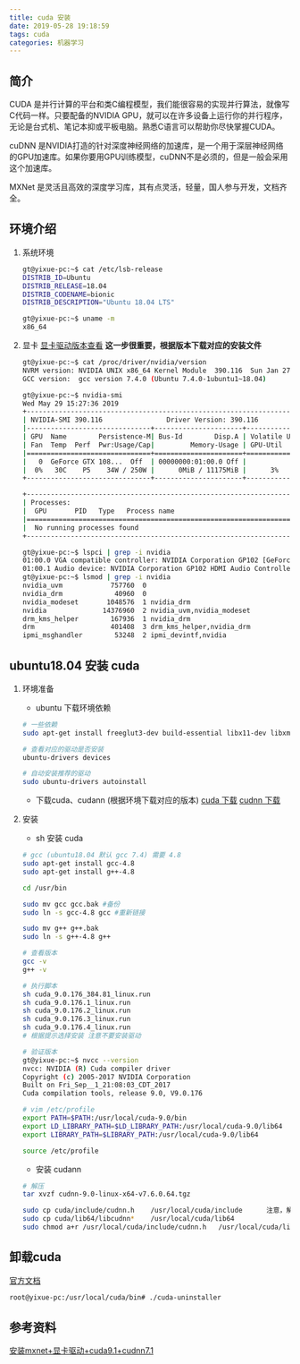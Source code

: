 ```yaml
---
title: cuda 安装
date: 2019-05-28 19:18:59
tags: cuda
categories: 机器学习
---
```


## 简介

CUDA 是并行计算的平台和类C编程模型，我们能很容易的实现并行算法，就像写C代码一样。只要配备的NVIDIA GPU，就可以在许多设备上运行你的并行程序，无论是台式机、笔记本抑或平板电脑。熟悉C语言可以帮助你尽快掌握CUDA。

cuDNN 是NVIDIA打造的针对深度神经网络的加速库，是一个用于深层神经网络的GPU加速库。如果你要用GPU训练模型，cuDNN不是必须的，但是一般会采用这个加速库。

MXNet 是灵活且高效的深度学习库，其有点灵活，轻量，国人参与开发，文档齐全。

## 环境介绍

1. 系统环境

    ```bash
    gt@yixue-pc:~$ cat /etc/lsb-release
    DISTRIB_ID=Ubuntu
    DISTRIB_RELEASE=18.04
    DISTRIB_CODENAME=bionic
    DISTRIB_DESCRIPTION="Ubuntu 18.04 LTS"

    gt@yixue-pc:~$ uname -m
    x86_64

    ```

2. 显卡 [显卡驱动版本查看](https://docs.nvidia.com/cuda/cuda-toolkit-release-notes/index.html)
    **这一步很重要，根据版本下载对应的安装文件**

    ```bash
    gt@yixue-pc:~$ cat /proc/driver/nvidia/version
    NVRM version: NVIDIA UNIX x86_64 Kernel Module  390.116  Sun Jan 27 07:21:36 PST 2019
    GCC version:  gcc version 7.4.0 (Ubuntu 7.4.0-1ubuntu1~18.04)

    gt@yixue-pc:~$ nvidia-smi
    Wed May 29 15:27:36 2019
    +-----------------------------------------------------------------------------+
    | NVIDIA-SMI 390.116                Driver Version: 390.116                   |
    |-------------------------------+----------------------+----------------------+
    | GPU  Name        Persistence-M| Bus-Id        Disp.A | Volatile Uncorr. ECC |
    | Fan  Temp  Perf  Pwr:Usage/Cap|         Memory-Usage | GPU-Util  Compute M. |
    |===============================+======================+======================|
    |   0  GeForce GTX 108...  Off  | 00000000:01:00.0 Off |                  N/A |
    |  0%   30C    P5    34W / 250W |      0MiB / 11175MiB |      3%      Default |
    +-------------------------------+----------------------+----------------------+

    +-----------------------------------------------------------------------------+
    | Processes:                                                       GPU Memory |
    |  GPU       PID   Type   Process name                             Usage      |
    |=============================================================================|
    |  No running processes found                                                 |
    +-----------------------------------------------------------------------------+

    gt@yixue-pc:~$ lspci | grep -i nvidia
    01:00.0 VGA compatible controller: NVIDIA Corporation GP102 [GeForce GTX 1080 Ti] (rev a1)
    01:00.1 Audio device: NVIDIA Corporation GP102 HDMI Audio Controller (rev a1)
    gt@yixue-pc:~$ lsmod | grep -i nvidia
    nvidia_uvm            757760  0
    nvidia_drm             40960  0
    nvidia_modeset       1048576  1 nvidia_drm
    nvidia              14376960  2 nvidia_uvm,nvidia_modeset
    drm_kms_helper        167936  1 nvidia_drm
    drm                   401408  3 drm_kms_helper,nvidia_drm
    ipmi_msghandler        53248  2 ipmi_devintf,nvidia
    ```

## ubuntu18.04 安装 cuda

1. 环境准备

    * ubuntu 下载环境依赖

    ```bash
    # 一些依赖
    sudo apt-get install freeglut3-dev build-essential libx11-dev libxmu-dev libxi-dev libgl1-mesa-glx libglu1-mesa libglu1-mesa-dev

    # 查看对应的驱动是否安装
    ubuntu-drivers devices

    # 自动安装推荐的驱动
    sudo ubuntu-drivers autoinstall
    ```

    * 下载cuda、cudann (根据环境下载对应的版本)
    [cuda 下载](https://developer.nvidia.com/cuda-90-download-archive?target_os=Linux&target_arch=x86_64&target_distro=Ubuntu&target_version=1604&target_type=runfilelocal)
    [cudnn 下载](https://developer.nvidia.com/rdp/cudnn-download)
2. 安装

    * sh  安装 cuda

    ```bash
    # gcc (ubuntu18.04 默认 gcc 7.4) 需要 4.8
    sudo apt-get install gcc-4.8
    sudo apt-get install g++-4.8

    cd /usr/bin

    sudo mv gcc gcc.bak #备份
    sudo ln -s gcc-4.8 gcc #重新链接

    sudo mv g++ g++.bak
    sudo ln -s g++-4.8 g++

    # 查看版本
    gcc -v
    g++ -v

    # 执行脚本
    sh cuda_9.0.176_384.81_linux.run
    sh cuda_9.0.176.1_linux.run
    sh cuda_9.0.176.2_linux.run
    sh cuda_9.0.176.3_linux.run
    sh cuda_9.0.176.4_linux.run
    # 根据提示选择安装 注意不要安装驱动

    # 验证版本
    gt@yixue-pc:~$ nvcc --version
    nvcc: NVIDIA (R) Cuda compiler driver
    Copyright (c) 2005-2017 NVIDIA Corporation
    Built on Fri_Sep__1_21:08:03_CDT_2017
    Cuda compilation tools, release 9.0, V9.0.176

    # vim /etc/profile
    export PATH=$PATH:/usr/local/cuda-9.0/bin
    export LD_LIBRARY_PATH=$LD_LIBRARY_PATH:/usr/local/cuda-9.0/lib64
    export LIBRARY_PATH=$LIBRARY_PATH:/usr/local/cuda-9.0/lib64

    source /etc/profile
    ```

    * 安装 cudann

    ```bash
    # 解压
    tar xvzf cudnn-9.0-linux-x64-v7.6.0.64.tgz

    sudo cp cuda/include/cudnn.h    /usr/local/cuda/include      注意，解压后的文件夹名称为cuda ,将对应文件复制到 /usr/local中的cuda内
    sudo cp cuda/lib64/libcudnn*    /usr/local/cuda/lib64
    sudo chmod a+r /usr/local/cuda/include/cudnn.h   /usr/local/cuda/lib64/libcudnn*
    ```

## 卸载cuda

[官方文档](https://docs.nvidia.com/cuda/cuda-installation-guide-mac-os-x/index.html#uninstall)

```bash
root@yixue-pc:/usr/local/cuda/bin# ./cuda-uninstaller
```

## 参考资料

[安装mxnet+显卡驱动+cuda9.1+cudnn7.1](https://blog.csdn.net/qq_38298902/article/details/79980749)
